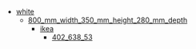 * [white](white)
  * [800_mm_width_350_mm_height_280_mm_depth](white/800_mm_width_350_mm_height_280_mm_depth)
    * [ikea](white/800_mm_width_350_mm_height_280_mm_depth/ikea)
      * [402_638_53](white/800_mm_width_350_mm_height_280_mm_depth/ikea/402_638_53)
